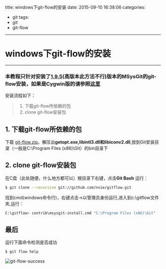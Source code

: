 title: windows下git-flow的安装
date: 2015-09-10 16:38:06
categories:
  - git
tags:
  - git
  - git-flow
------
# windows下git-flow的安装
---
### 本教程只针对安装了[1.9.5](http://cdncs.101.com/v0.1/static/skin_manager/default/biz-comp-main/ios/Git_V1.9.5_preview20150319.1435310867.exe?&attachment=true)(高版本此方法不行)版本的MSysGit的git-flow安装，如果是Cygwin版的请参照[这里](https://github.com/nvie/gitflow/wiki/Windows)

安装流程如下：
>1. 下载git-flow所依赖的包
>2. clone git-flow安装包

## 1. 下载git-flow所依赖的包
  下载 [git-flow.zip](http://cdncs.101.com/v0.1/static/skin_manager/default/biz-comp-main/ios/git-flow.zip?&attachment=true)。解压出**getopt.exe,libintl3.dll和libiconv2.dll**,放到Git安装目录（一般是C:\Program Files (x86)\Git）的bin目录下
  
## 2. clone git-flow安装包
  在C盘（此处随便，什么地方都可以）根目录下右键，点击**Git Bash** 运行：
  
```bash
$ git clone --recursive git://github.com/nvie/gitflow.git
```
 找到cmd(windows命令行)，右键点击->以管理员身份运行,进入到c:\gitflow文件夹,运行：
```bash
C:\gitflow> contrib\msysgit-install.cmd "C:\Program Files (x86)\Git"
```

## 最后

运行下面命令检测是否成功
```bash
$ git flow help
```
![git-flow-success](/image/git-flow-success.jpg)